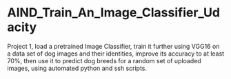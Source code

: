 # AIND_Train_An_Image_Classifier_Udacity
Project 1, load a pretrained Image Classifier, train it further using VGG16 on a data set of dog images and their identities, improve its accuracy to at least 70%, then use it to predict dog breeds for a random set of uploaded images, using automated python and ssh scripts. 
